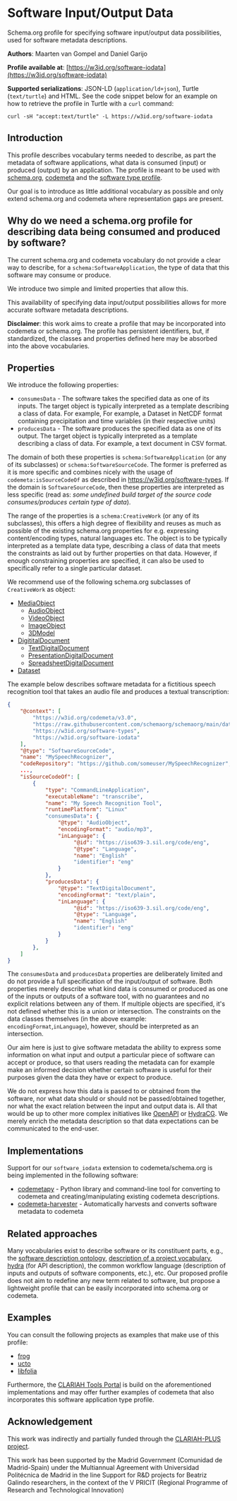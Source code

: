 # Software Input/Output Data

Schema.org profile for specifying software input/output data possibilities, used for software metadata descriptions.

**Authors**: Maarten van Gompel and Daniel Garijo

**Profile available at**: [https://w3id.org/software-iodata](https://w3id.org/software-iodata)

**Supported serializations**: JSON-LD (`application/ld+json`), Turtle (`text/turtle`) and HTML. See the code snippet below for an example on how to retrieve the profile in Turtle with a `curl` command:

```
curl -sH "accept:text/turtle" -L https://w3id.org/software-iodata
```

## Introduction

This profile describes vocabulary terms needed to describe, as part the
metadata of software applications, what data is consumed (input) or
produced (output) by an application. The profile is meant to be used with
[schema.org](https://schema.org/), [codemeta](https://codemeta.github.io) and the 
[software type profile](https://w3id.org/software-types).

Our goal is to introduce as little additional vocabulary as possible and only
extend schema.org and codemeta where representation gaps are present.

## Why do we need a schema.org profile for describing data being consumed and produced by software?

The current schema.org and codemeta vocabulary do not provide a clear way to
describe, for a `schema:SoftwareApplication`, the type of data that this
software may consume or produce.

We introduce two simple and limited properties that allow this.

This availability of specifying data input/output possibilities allows for
more accurate software metadata descriptions. 

**Disclaimer**: this work aims to create a profile that may be incorporated into codemeta or schema.org. The profile has persistent identifiers, but, if standardized, the classes and properties defined here may be absorbed into the above vocabularies.

## Properties

We introduce the following properties:

* ``consumesData`` - The software takes the specified data as one  of its inputs. The target object is typically interpreted as a template describing a class of data. For example, For example, a Dataset in NetCDF format containing precipitation and time variables (in their respective units)
* ``producesData`` - The software produces the specified data as one of its output. The target object is typically interpreted as a template describing a class of data. For example, a text document in CSV format.

The domain of both these properties is `schema:SoftwareApplication` (or any of
its subclasses) or `schema:SoftwareSourceCode`. The former is preferred as it
is more specific and combines nicely with the usage of `codemeta:isSourceCodeOf` as
described in https://w3id.org/software-types. If the domain is
`SoftwareSourceCode`, then these properties are interpreted as less specific (read
as: *some undefined build target of the source code consumes/produces certain type of data*).

The range of the properties is a `schema:CreativeWork` (or any of its subclasses), this
offers a high degree of flexibility and reuses as much as possible of the
existing schema.org properties for e.g. expressing content/encoding types,
natural languages etc. The object is to be typically interpreted as a
template data type, describing a class of data that meets the constraints as laid out by
further properties on that data. However, if enough constraining properties are
specified, it can also be used to specifically refer to a single particular dataset.

We recommend use of the following schema.org subclasses of `CreativeWork` as object:

* [MediaObject](https://schema.org/MediaObject)
    * [AudioObject](https://schema.org/AudioObject)
    * [VideoObject](https://schema.org/VideoObject)
    * [ImageObject](https://schema.org/ImageObject)
    * [3DModel](https://schema.org/3DModel)
* [DigititalDocument](https://schema.org/DigitalDocument)
    * [TextDigitalDocument](https://schema.org/TextDigitalDocument)
    * [PresentationDigitalDocument](https://schema.org/PresentationDigitalDocument)
    * [SpreadsheetDigitalDocument](https://schema.org/SpreadsheetDigitalDocument)
* [Dataset](https://schema.org/Dataset)

The example below describes software metadata for a fictitious speech recognition tool that takes an audio file and produces a textual transcription:

```json
{
    "@context": [
        "https://w3id.org/codemeta/v3.0",
        "https://raw.githubusercontent.com/schemaorg/schemaorg/main/data/releases/13.0/schemaorgcontext.jsonld",
        "https://w3id.org/software-types",
        "https://w3id.org/software-iodata"
    ],
    "@type": "SoftwareSourceCode",
    "name": "MySpeechRecognizer",
    "codeRepository": "https://github.com/someuser/MySpeechRecognizer",
    ...,
    "isSourceCodeOf": [
        {
            "type": "CommandLineApplication",
            "executableName": "transcribe",
            "name": "My Speech Recognition Tool",
            "runtimePlatform": "Linux"
            "consumesData": {
                "@type": "AudioObject",
                "encodingFormat": "audio/mp3",
                "inLanguage": {
                     "@id": "https://iso639-3.sil.org/code/eng",
                     "@type": "Language",
                     "name": "English"
                     "identifier": "eng"
                }
            },
            "producesData": {
                "@type": "TextDigitalDocument",
                "encodingFormat": "text/plain",
                "inLanguage": {
                     "@id": "https://iso639-3.sil.org/code/eng",
                     "@type": "Language",
                     "name": "English"
                     "identifier": "eng"
                }
            }
        },
    ]
}
```

The `consumesData` and `producesData` properties are deliberately limited and do 
not provide a full specification of the input/output of software. Both
properties merely describe what kind data is consumed or produced as one of the inputs or outputs of a software tool, with no guarantees
and no explicit relations between any of them. If multiple objects are specified,
it's not defined whether this is a union or intersection. The constraints on the 
data classes themselves (in the above example: `encodingFormat`,`inLanguage`), however, 
should be interpreted as an intersection.

Our aim here is just to give software metadata the ability to express some
information on what input and output a particular piece of software can accept
or produce, so that users reading the metadata can for example make an
informed decision whether certain software is useful for their purposes given
the data they have or expect to produce.

We do not express how this data is passed to or obtained from the software, nor
what data should or should not be passed/obtained together, nor what the exact
relation between the input and output data is. All that  would be up to other more
complex initiatives like [OpenAPI](https://www.openapis.org) or
[HydraCG](http://www.hydra-cg.com/spec/latest/core/). We merely enrich the
metadata description so that data expectations can be communicated to the
end-user.

## Implementations

Support for our `software_iodata` extension to codemeta/schema.org is
being implemented in the following software:

* [codemetapy](https://github.com/proycon/codemetapy) - Python library and command-line tool for converting to codemeta and creating/manipulating existing codemeta descriptions.
* [codemeta-harvester](https://github.com/proycon/codemeta-harvester) - Automatically harvests and converts software metadata to codemeta

## Related approaches

Many vocabularies exist to describe software or its constituent parts, e.g., the [software description ontology](https://w3id.org/okn/o/sd/), [description of a project vocabulary](http://usefulinc.com/ns/doap#), [hydra](https://www.hydra-cg.com/spec/latest/core/) (for API description), the common workflow language (description of inputs and outputs of software components, etc.), etc.  Our proposed profile does not aim to redefine any new term related to software, but propose a lightweight profile that can be easily incorporated into schema.org or codemeta.

## Examples

You can consult the following projects as examples that make use of this profile:

* [frog](https://github.com/LanguageMachines/frog/blob/master/codemeta.json)
* [ucto](https://github.com/LanguageMachines/ucto/blob/master/codemeta.json)
* [libfolia](https://github.com/LanguageMachines/libfolia/blob/master/codemeta.json)

Furthermore, the [CLARIAH Tools Portal](https://tools.dev.clariah.nl/) is build on the aforementioned implementations and may offer further examples of codemeta that also incorporates this software application type profile.

## Acknowledgement

This work was indirectly and partially funded through the [CLARIAH-PLUS project](https://clariah.nl).

This work has been supported by the Madrid Government (Comunidad de Madrid-Spain) under the Multiannual Agreement with Universidad Politécnica de Madrid in the line Support for R&D projects for Beatriz Galindo researchers, in the context of the V PRICIT (Regional Programme of Research and Technological Innovation)

